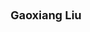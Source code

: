 ---
layout: page
title: <font size = 4> Gaoxiang Liu </font> <br> <br> 
description: Spring 2023 -
img: assets/img/members/gaoxiang.png
importance: 7
category: PhD Students
---